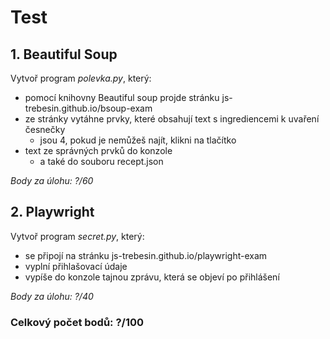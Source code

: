 # Test
## 1. Beautiful Soup
Vytvoř program *polevka.py*, který:
- pomocí knihovny Beautiful soup projde stránku js-trebesin.github.io/bsoup-exam
- ze stránky vytáhne prvky, které obsahují text s ingrediencemi k uvaření česnečky 
  - jsou 4, pokud je nemůžeš najít, klikni na tlačítko
- text ze správných prvků do konzole
  - a také do souboru recept.json

*Body za úlohu: ?/60*


## 2. Playwright
Vytvoř program *secret.py*, který:
- se připojí na stránku js-trebesin.github.io/playwright-exam
- vyplní přihlašovací údaje
- vypíše do konzole tajnou zprávu, která se objeví po přihlášení

*Body za úlohu: ?/40*


### Celkový počet bodů: ?/100
